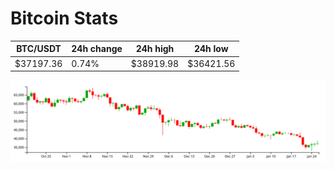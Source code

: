 # Bitcoin Stats

BTC/USDT|24h change|24h high|24h low|
|---|---|---|---|
|$37197.36|0.74%|$38919.98|$36421.56|

<img src="./chart.svg">
